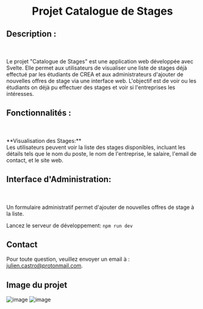 # <p align="center">Projet Catalogue de Stages</p>
## **Description :**
<br>
<br>
Le projet "Catalogue de Stages" est une application web développée avec Svelte. Elle permet aux utilisateurs de visualiser une liste de stages déjà effectué par les étudiants de CREA et aux administrateurs d'ajouter de nouvelles offres de stage via une interface web. L'objectif est de voir ou les étudiants on déjà pu effectuer des stages et voir si l'entreprises les intéresses.




## **Fonctionnalités :**
<br>
<br>
**Visualisation des Stages:**
<br>
Les utilisateurs peuvent voir la liste des stages disponibles, incluant les détails tels que le nom du poste, le nom de l'entreprise, le salaire, l'email de contact, et le site web.
<br>


## **Interface d'Administration:** 
<br>
<br>
Un formulaire administratif permet d'ajouter de nouvelles offres de stage à la liste.

Lancez le serveur de développement:
`npm run dev `




## **Contact** <br>
Pour toute question, veuillez envoyer un email à :  julien.castro@protonmail.com.




## Image du projet 


![image](https://github.com/Niwa-Yume/stage-crea/assets/44587467/89577093-b01a-4a19-b188-3ec80c4bea9b)
![image](https://github.com/Niwa-Yume/stage-crea/assets/44587467/7230afb4-20ae-4f62-9b5c-cd8214126504)

